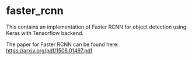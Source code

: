 # faster_rcnn
This contains an implementation of Faster RCNN for object detection using Keras with Tensorflow backend.

The paper for Faster RCNN can be found here: https://arxiv.org/pdf/1506.01497.pdf
